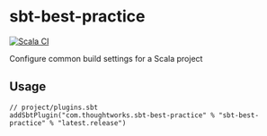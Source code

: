 # sbt-best-practice

[![Scala CI](https://github.com/ThoughtWorksInc/sbt-best-practice/actions/workflows/scala.yml/badge.svg)](https://github.com/ThoughtWorksInc/sbt-best-practice/actions/workflows/scala.yml)

Configure common build settings for a Scala project

## Usage

```
// project/plugins.sbt
addSbtPlugin("com.thoughtworks.sbt-best-practice" % "sbt-best-practice" % "latest.release")
```
